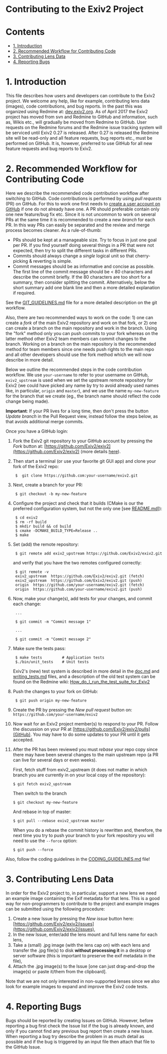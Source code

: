 Contributing to the Exiv2 Project
======================

# Contents #

* [1. Introduction](#1-introduction)
* [2. Recommended Workflow for Contributing Code](#2-recommended-workflow-for-contributing-code)
* [3. Contributing Lens Data](#3-contributing-lens-data)
* [4. Reporting Bugs](#5-reporting-bugs)
   
# 1. Introduction #

This file describes how users and developers can contribute to the Exiv2 project. We welcome any help, like for example, contributing lens data (images), code contributions, and bug reports.
In the past this was organized using Redmine at: [dev.exiv2.org](http://dev.exiv2.org). As of April 2017 the Exiv2 project has moved from svn and Redmine to GitHub and information, such
as, Wikis etc., will gradually be moved from Redmine to GitHub. User requests on the Redmine forums and the Redmine issue tracking system will be serviced until Exiv2 0.27 is released. 
After 0.27 is released the Redmine site will be read-only and all feature requests, bug reports etc., must be performed on GitHub. It is, however, preferred to use GitHub for all new 
feature requests and bug reports to Exiv2.

# 2. Recommended Workflow for Contributing Code #

Here we describe the recommended code contribution workflow after switching to GitHub. Code contributions is performed by using *pull requests* (PR) on GitHub. 
For this to work one first needs to [create a user account on GitHub](https://help.github.com/articles/signing-up-for-a-new-github-account/) if one do not 
already have one. A PR should preferable contain only one new feature/bug fix etc. Since it is not uncommon to work on several PRs at the same time 
it is recommended to create a new _branch_ for each PR. In this way PRs can easily be separated and the review and merge process becomes cleaner.
As a rule-of-thumb:

- PRs should be kept at a manageable size. Try to focus in just one goal per PR. If you find yourself doing several things in a PR that were not expected, 
then try to split the different tasks in different PRs.
- Commits should always change a *single* logical unit so that cherry-picking & reverting is simple.
- Commit messages should be as informative and concise as possible. The first line of the commit message should be < 80 characters and 
  describe the commit briefly. If the 80 characters are too short for a summary, then consider splitting the commit. Alternatively, below the short summary 
  add one blank line and then a more detailed explanation if required.

See the [GIT_GUIDELINES.md](GIT_GUIDELINES.md) file for a more detailed description on the git workflow. 

Also, there are two recommended ways to work on the code: 1) one can create a _fork_ of the main Exiv2 repository and work on that fork, or 2) one can create a branch
on the main repository and work in the branch. Using the "fork" method only you can push commits to your fork whereas on the latter method other Exiv2 team members 
can commit changes to the branch. Working on a branch on the main repository is the recommended method for team members since one needs push rights to the main repo
and all other developers should use the fork method which we will now describe in more detail.

Below we outline the recommended steps in the code contribution workflow. We use `your-username` to refer to your username on GitHub, `exiv2_upstream` is used when we 
set the upstream remote repository for Exiv2 (we could have picked any name by try to avoid already used names like, in particular, `origin` and `master`), and 
we use the name `my-new-feature` for the branch that we create (eg., the branch name should reflect the code change being made).

**Important**: If your PR lives for a long time, then don't press the button _Update branch_ in the Pull Request view, instead follow the steps below, as
that avoids additional merge commits.

Once you have a GitHub login:

1. Fork the Exiv2 git repository to your GitHub account by pressing the _Fork_ button at: [https://github.com/Exiv2/exiv2](https://github.com/Exiv2/exiv2) 
(more details [here](https://guides.github.com/activities/forking/)).

2. Then start a terminal (or use your favorite git GUI app) and clone your fork of the Exiv2 repo:

        $  git clone https://github.com:your-username/exiv2.git

3. Next, create a branch for your PR:

        $ git checkout -b my-new-feature

4. Configure the project and check that it builds (CMake is our the preferred configuration system, but not the only one [see [README.md](README.md)]):

        $ cd exiv2
		$ rm -rf build
		$ mkdir build && cd build
		$ cmake -DCMAKE_BUILD_TYPE=Release ..
		$ make
		
5. Set (add) the remote repository:

        $ git remote add exiv2_upstream https://github.com/Exiv2/exiv2.git

	and verify that you have the two remotes configured correctly:

        $ git remote -v
        exiv2_upstream  https://github.com/Exiv2/exiv2.git (fetch)
        exiv2_upstream  https://github.com/Exiv2/exiv2.git (push)
        origin  https://github.com/your-username/exiv2.git (fetch)
        origin  https://github.com/your-username/exiv2.git (push)		

6. Now, make your change(s), add tests for your changes, and commit each change:

        ...
        
        $ git commit -m "Commit message 1"
        
        ...
        
        $ git commit -m "Commit message 2"

7. Make sure the tests pass:

        $ make tests         # Application tests
        $./bin/unit_tests    # Unit tests

	Exiv2's (new) test system is described in more detail in the [doc.md](tests/doc.md) and [writing_tests.md](tests/writing_tests.md) files, and a description of the old 
	test system can be found on the Redmine wiki: [How_do_I_run_the_test_suite_for_Exiv2](http://dev.exiv2.org/projects/exiv2/wiki/How_do_I_run_the_test_suite_for_Exiv2)

8. Push the changes to your fork on GitHub:

        $ git push origin my-new-feature

9. Create the PR by pressing the _New pull request_ button on: `https://github.com/your-username/exiv2`

10. Now wait for an Exiv2 project member(s) to respond to your PR. Follow the discussion on your PR at [https://github.com/Exiv2/exiv2/pulls](GitHub). 
   You may have to do some updates to your PR until it gets accepted.

11. After the PR has been reviewed you must _rebase_ your repo copy since there may have been several changes to the main upstream repo 
   (a PR can live for several days or even weeks).

	First, fetch stuff from exiv2_upstream (it does not matter in which branch you are currently in on your local copy of the repository):

        $ git fetch exiv2_upstream

	Then switch to the branch

        $ git checkout my-new-feature

	And rebase in top of master:

        $ git pull --rebase exiv2_upstream master

	When you do a rebase the commit history is rewritten and, therefore, the next time you try to push your branch to your fork repository you will need to use the `--force` option:

        $ git push --force

Also, follow the coding guidelines in the [CODING_GUIDELINES.md](CODING_GUIDELINES.md) file!

# 3. Contributing Lens Data #

In order for the Exiv2 project to, in particular, support a new lens we need an example image containing the Exif metadata for that lens. This is a good way for 
non-programmers to contribute to the project and example images can be submitted using the following procedure:

1. Create a new Issue by pressing the _New issue_ button here: [https://github.com/Exiv2/exiv2/issues](https://github.com/Exiv2/exiv2/issues),
2. In the new Issue, enter/add the lens mount and full lens name for each lens,
3. Take a (small) .jpg image (with the lens cap on) with each lens and transfer the .jpg file(s) to disk __without processing it__ in a desktop or server software (this is important to preserve the exif metadata in the file),
4. Attach the .jpg image(s) to the Issue [one can just drag-and-drop the image(s) or paste it/them from the clipboard].

Note that we are not only interested in non-supported lenses since we also look for example images to expand and improve the Exiv2 code tests.

# 4. Reporting Bugs #

Bugs should be reported by creating Issues on GitHub. However, before reporting a bug first check the Issue list if the bug is already known, and only if you cannot find any previous bug report 
then create a new Issue. When reporting a bug try describe the problem in as much detail as possible and if the bug is triggered by an input file then attach that file to the GitHub Issue.
